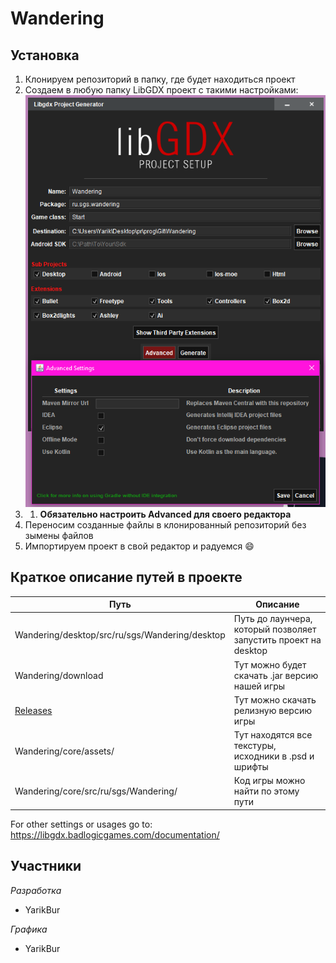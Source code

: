 # Wandering

Установка
---
1. Клонируем репозиторий в папку, где будет находиться проект
2. Создаем в любую папку LibGDX проект с такими настройками:  ![screenshot](https://github.com/YarikBur/Wandering/blob/master/libgdx_settings.png)
3. 1. **Обязательно настроить Advanced для своего редактора**
4. Переносим созданные файлы в клонированный репозиторий без зымены файлов
5. Импортируем проект в свой редактор и радуемся :smile:

Краткое описание путей в проекте
---
Путь                                              | Описание
--------------------------------------------------|----------------------
Wandering/desktop/src/ru/sgs/Wandering/desktop       | Путь до лаунчера, который позволяет запустить проект на desktop 
Wandering/download                                    | Тут можно будет скачать .jar версию нашей игры
[Releases](https://github.com/YarikBur/Wandering/releases) | Тут можно скачать релизную версию игры
Wandering/core/assets/                                | Тут находятся все текстуры, исходники в .psd и шрифты
Wandering/core/src/ru/sgs/Wandering/                 | Код игры можно найти по этому пути

For other settings or usages go to: https://libgdx.badlogicgames.com/documentation/

Участники
---
_Разработка_
* YarikBur

_Графика_
* YarikBur
